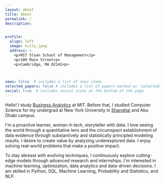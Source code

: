 ```yaml
---
layout: about
title: About
permalink: /
description: 
  

profile:
  align: left
  image: kitty.jpeg
  address: >
    <p>MIT Sloan School of Management</p>
    <p>100 Main Street<p>
    <p>Cambridge, MA 02142<p>



news: false  # includes a list of news items
selected_papers: false # includes a list of papers marked as "selected={true}"
social: true  # includes social icons at the bottom of the page
---
```


<!-- My name is Xinyao Han. I am a <a href="https://mitsloan.mit.edu/master-of-business-analytics/">Master of Bussiness Analytics</a> student at  Sloan School of Management. I graduated from NYU Shanghai with a major in Computer Science.

In case you don't know, I am a little kitty and I like to eat seafood very much. At my leisure time, I only nap and procrastinate. Also my biggest hobby is to play with my little puppy who is so nice, kind, warmhearted, good-looking, humorous, smart, and understanding.

By the way, I am also looking for jobs and I can catch mice and play with myself. I try hard not to mess with your furnitures and keep you a clean home. For a recent resume, click [here](/assets/pdf/XinyaoHan_resume_1205.pdf). -->

Hello! I study <a href="https://mitsloan.mit.edu/master-of-business-analytics/">Business Analytics</a> at MIT. Before that, I studied Computer Science for my undergrad at New York University in <a href="https://shanghai.nyu.edu/">Shanghai</a> and Abu Dhabi campus.

I'm a proactive learner, woman in tech, storyteller with data. I love seeing the world through a quantitative lens and the circumspect establishment of data evidence through substantively and statistically principled modeling results. I desire to create value by analyzing underexplored data. I enjoy solving real-world problems that make a positive impact.

To stay abreast with evolving techniques, I continuously explore cutting-edge models through advanced research and internships. I'm interested in machine learning, optimization, data analytics and data-driven decisions. I am skilled in Python, SQL, Machine Learning, Probability and Statistics, and NLP.